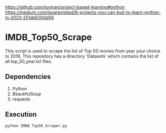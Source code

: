 https://github.com/tuvtran/project-based-learning#python
https://medium.com/javarevisited/8-projects-you-can-buil-to-learn-python-in-2020-251dd5350d56

# IMDB_Top50_Scrape

This script is used to scrape the list of Top 50 movies from year your choice  to 2018. This repository has a directory 'Datasets' which contains the list of all top_50_year.txt files.

## Dependencies
1. Python
2. BeautifulSoup
3. requests

## Execution
``` python IMDB_Top50_Scraper.py ```

